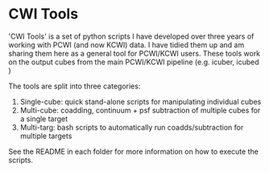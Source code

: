 # CWI Tools

'CWI Tools' is a set of python scripts I have developed over three years of working with PCWI (and now KCWI) data. I have tidied them up and am sharing them here as a general tool for PCWI/KCWI users. These tools work on the output cubes from the main PCWI/KCWI pipeline (e.g. icuber, icubed )

The tools are split into three categories:

1. Single-cube: quick stand-alone scripts for manipulating individual cubes
2. Multi-cube:  coadding, continuum + psf subtraction of multiple cubes for a single target
3. Multi-targ:  bash scripts to automatically run coadds/subtraction for multiple targets

See the README in each folder for more information on how to execute the scripts.
